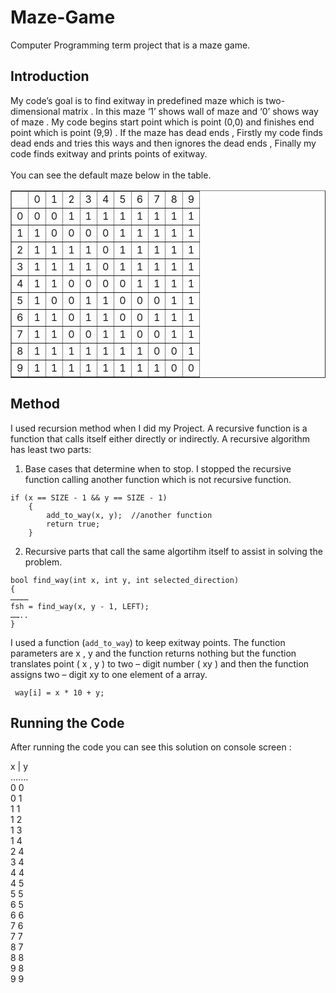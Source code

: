 # Maze-Game

Computer Programming term project that is a maze game.
## Introduction

My code’s goal is to find exitway in predefined maze which is two-dimensional matrix . In this maze ‘1’ shows wall of maze and ‘0’ shows way of maze . My code begins start point which is point (0,0) and finishes end point which is point (9,9) . If the maze has dead ends , Firstly my code finds dead ends and tries this ways and then ignores the dead ends , Finally my code finds exitway and prints points of exitway.
</br></br>You can see the default maze below in the table.
<table border=1>
    <tr>
        <td></td>
        <td>0</td>
        <td>1</td>
        <td>2</td>
        <td>3</td>
        <td>4</td>
        <td>5</td>
        <td>6</td>
        <td>7</td>
        <td>8</td>
        <td>9</td>
    </tr>
    <tr>
        <td>0</td>
        <td>0</td>
        <td>0</td>
        <td>1</td>
        <td>1</td>
        <td>1</td>
        <td>1</td>
        <td>1</td>
        <td>1</td>
        <td>1</td>
        <td>1</td>
    </tr>
    <tr>
        <td>1</td>
        <td>1</td>
        <td>0</td>
        <td>0</td>
        <td>0</td>
        <td>0</td>
        <td>1</td>
        <td>1</td>
        <td>1</td>
        <td>1</td>
        <td>1</td>
    </tr>
    <tr>
        <td>2</td>
        <td>1</td>
        <td>1</td>
        <td>1</td>
        <td>1</td>
        <td>0</td>
        <td>1</td>
        <td>1</td>
        <td>1</td>
        <td>1</td>
        <td>1</td>
    </tr>
    <tr>
        <td>3</td>
        <td>1</td>
        <td>1</td>
        <td>1</td>
        <td>1</td>
        <td>0</td>
        <td>1</td>
        <td>1</td>
        <td>1</td>
        <td>1</td>
        <td>1</td>
    </tr>
    <tr>
        <td>4</td>
        <td>1</td>
        <td>1</td>
        <td>0</td>
        <td>0</td>
        <td>0</td>
        <td>0</td>
        <td>1</td>
        <td>1</td>
        <td>1</td>
        <td>1</td>
    </tr> 
    <tr>
        <td>5</td>
        <td>1</td>
        <td>0</td>
        <td>0</td>
        <td>1</td>
        <td>1</td>
        <td>0</td>
        <td>0</td>
        <td>0</td>
        <td>1</td>
        <td>1</td>
    </tr>  
    <tr>
        <td>6</td>
        <td>1</td>
        <td>1</td>
        <td>0</td>
        <td>1</td>
        <td>1</td>
        <td>0</td>
        <td>0</td>
        <td>1</td>
        <td>1</td>
        <td>1</td>
    </tr>
    <tr>
        <td>7</td>
        <td>1</td>
        <td>1</td>
        <td>0</td>
        <td>0</td>
        <td>1</td>
        <td>1</td>
        <td>0</td>
        <td>0</td>
        <td>1</td>
        <td>1</td>
    </tr>
    <tr>
        <td>8</td>
        <td>1</td>
        <td>1</td>
        <td>1</td>
        <td>1</td>
        <td>1</td>
        <td>1</td>
        <td>1</td>
        <td>0</td>
        <td>0</td>
        <td>1</td>
    </tr>
    <tr>
        <td>9</td>
        <td>1</td>
        <td>1</td>
        <td>1</td>
        <td>1</td>
        <td>1</td>
        <td>1</td>
        <td>1</td>
        <td>1</td>
        <td>0</td>
        <td>0</td>
    </tr>
</table>


## Method

I used recursion method when I did my Project. A recursive function is a function that calls itself either directly or indirectly.  A recursive algorithm has least two parts:

1)	Base cases that determine when to stop. I stopped the recursive function calling another function which is not recursive function.
```
if (x == SIZE - 1 && y == SIZE - 1)
	{
		add_to_way(x, y);  //another function                                                         
		return true;                                       
	}
```
2)	Recursive parts that call the same algortihm itself to assist in solving the problem.
```
bool find_way(int x, int y, int selected_direction)
{
…………
fsh = find_way(x, y - 1, LEFT);
……..
}
```

I used a function (<code>add_to_way</code>) to keep exitway points. The function parameters are  x , y and the function returns nothing but the function translates point ( x , y ) to two – digit number ( xy ) and then the function assigns two – digit xy to one element of a array.


<code> way[i] = x * 10 + y; </code>

## Running the Code

After running the code you can see this solution on console screen : </br>

 x | y</br>
.......</br>
0 0</br>
0 1</br>
1 1</br>
1 2</br>
1 3</br>
1 4</br>
2 4</br>
3 4</br>
4 4</br>
4 5</br>
5 5</br>
6 5</br>
6 6</br>
7 6</br>
7 7</br>
8 7</br>
8 8</br>
9 8</br>
9 9</br>
